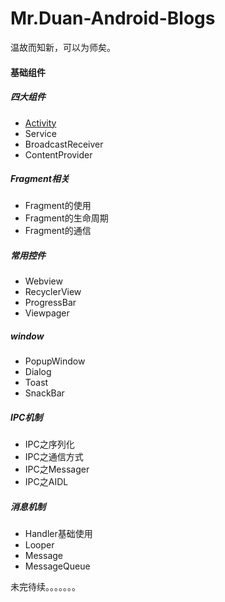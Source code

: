 # Mr.Duan-Android-Blogs
温故而知新，可以为师矣。

#### 基础组件

##### 四大组件

- [Activity](<https://github.com/mrduank/Mr.Duan-Android-Blogs/blob/master/Android/Activity.md>)
- Service
- BroadcastReceiver
- ContentProvider

##### Fragment相关

* Fragment的使用
* Fragment的生命周期
* Fragment的通信

##### 常用控件

* Webview
* RecyclerView
* ProgressBar
* Viewpager

##### window

* PopupWindow
* Dialog
* Toast
* SnackBar

##### IPC机制

* IPC之序列化
* IPC之通信方式
* IPC之Messager
* IPC之AIDL

##### 消息机制

* Handler基础使用
* Looper
* Message 
* MessageQueue

未完待续。。。。。。。